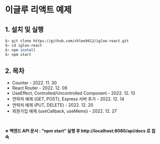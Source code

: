 # 이글루 리액트 예제
## 1. 설치 및 실행
```bash
$> git clone https://github.com/shlee9412/igloo-react.git
$> cd igloo-react
$> npm install
$> npm start
```

## 2. 목차
- Counter - 2022. 11. 30
- React Router - 2022. 12. 06
- UseEffect, Controlled/Uncontrolled Component - 2022. 12. 13
- 연락처 예제 (GET, POST), Express 서버 추가 - 2022. 12. 14
- 연락처 예제 (PUT, DELETE) - 2022. 12. 20
- 회원가입 예제 (useCallback, useMemo) - 2022. 12. 27
<br />

**※ 백엔드 API 문서 : "npm start" 실행 후 http://localhost:8080/api/docs 로 접속**
